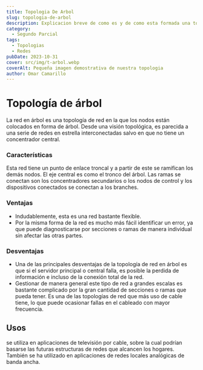 ```yaml
---
title: Topologia De Arbol
slug: topologia-de-arbol
description: Explicacion breve de como es y de como esta formada una topologia arbol de red
category:
  - Segundo Parcial
tags:
  - Topologias 
  - Redes
pubDate: 2023-10-31
cover: src/img/t-arbol.webp
coverAlt: Pequeña imagen demostrativa de nuestra topologia
author: Omar Camarillo
---
```

# Topología de árbol 
La red en árbol es una topología de red en la que los nodos están colocados en forma de
árbol. Desde una visión topológica, es parecida a una serie de redes en estrella
interconectadas salvo en que no tiene un concentrador central.

### Características
Esta red tiene un punto de enlace troncal y a partir de este se ramifican los demás nodos. El
eje central es como el tronco del árbol. Las ramas se conectan son los concentradores
secundarios o los nodos de control y los dispositivos conectados se conectan a los
branches.

### Ventajas
- Indudablemente, esta es una red bastante flexible.
- Por la misma forma de la red es mucho más fácil identificar un error, ya que puede
diagnosticarse por secciones o ramas de manera individual sin afectar las otras partes.

### Desventajas
- Una de las principales desventajas de la topología de red en árbol es que si el servidor
principal o central falla, es posible la perdida de información e incluso de la conexión total de
la red.
- Gestionar de manera general este tipo de red a grandes escalas es bastante complicado
por la gran cantidad de secciones o ramas que pueda tener.
Es una de las topologías de red que más uso de cable tiene, lo que puede ocasionar fallas
en el cableado con mayor frecuencia.

## Usos
se utiliza en aplicaciones de televisión por cable, sobre la cual podrían basarse las futuras
estructuras de redes que alcancen los hogares. También se ha utilizado en aplicaciones de
redes locales analógicas de banda ancha.